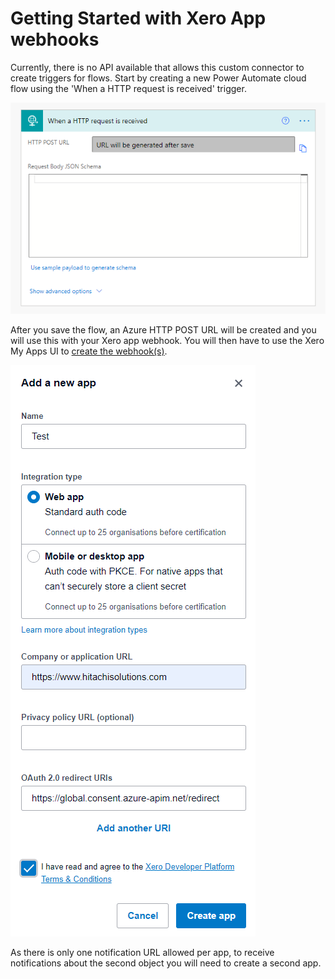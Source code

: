 # Getting Started with Xero App webhooks
Currently, there is no API available that allows this custom connector to create triggers for flows. Start by creating a new Power Automate cloud flow using the 'When a HTTP request is received' trigger.

![When a HTTP request is received trigger](jNtIA08Isl.png)

After you save the flow, an Azure HTTP POST URL will be created and you will use this with your Xero app webhook. You will then have to use the Xero My Apps UI to [create the webhook(s)](https://developer.xero.com/documentation/webhooks/creating-webhooks).

![Xero app webhook](pCXxjPBIMe.png)

As there is only one notification URL allowed per app, to receive notifications about the second object you will need to create a second app.
